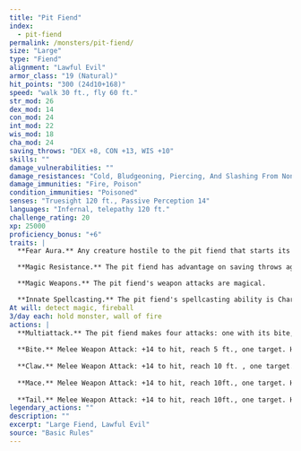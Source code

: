```yaml
---
title: "Pit Fiend"
index:
  - pit-fiend
permalink: /monsters/pit-fiend/
size: "Large"
type: "Fiend"
alignment: "Lawful Evil"
armor_class: "19 (Natural)"
hit_points: "300 (24d10+168)"
speed: "walk 30 ft., fly 60 ft."
str_mod: 26
dex_mod: 14
con_mod: 24
int_mod: 22
wis_mod: 18
cha_mod: 24
saving_throws: "DEX +8, CON +13, WIS +10"
skills: ""
damage_vulnerabilities: ""
damage_resistances: "Cold, Bludgeoning, Piercing, And Slashing From Nonmagical Weapons That Aren'T Silvered"
damage_immunities: "Fire, Poison"
condition_immunities: "Poisoned"
senses: "Truesight 120 ft., Passive Perception 14"
languages: "Infernal, telepathy 120 ft."
challenge_rating: 20
xp: 25000
proficiency_bonus: "+6"
traits: |
  **Fear Aura.** Any creature hostile to the pit fiend that starts its turn within 20 feet of the pit fiend must make a DC 21 Wisdom saving throw, unless the pit fiend is incapacitated. On a failed save, the creature is frightened until the start of its next turn. If a creature's saving throw is successful, the creature is immune to the pit fiend's Fear Aura for the next 24 hours.

  **Magic Resistance.** The pit fiend has advantage on saving throws against spells and other magical effects.

  **Magic Weapons.** The pit fiend's weapon attacks are magical.

  **Innate Spellcasting.** The pit fiend's spellcasting ability is Charisma (spell save DC 21). The pit fiend can innately cast the following spells, requiring no material components:
At will: detect magic, fireball
3/day each: hold monster, wall of fire
actions: |
  **Multiattack.** The pit fiend makes four attacks: one with its bite, one with its claw, one with its mace, and one with its tail.
  
  **Bite.** Melee Weapon Attack: +14 to hit, reach 5 ft., one target. Hit: 22 (4d6 + 8) piercing damage. The target must succeed on a DC 21 Constitution saving throw or become poisoned. While poisoned in this way, the target can't regain hit points, and it takes 21 (6d6) poison damage at the start of each of its turns. The poisoned target can repeat the saving throw at the end of each of its turns, ending the effect on itself on a success.
  
  **Claw.** Melee Weapon Attack: +14 to hit, reach 10 ft. , one target. Hit: 17 (2d8 + 8) slashing damage.
  
  **Mace.** Melee Weapon Attack: +14 to hit, reach 10ft., one target. Hit: 15 (2d6 + 8) bludgeoning damage plus 21 (6d6) fire damage.
  
  **Tail.** Melee Weapon Attack: +14 to hit, reach 10ft., one target. Hit: 24 (3d10 + 8) bludgeoning damage.  
legendary_actions: ""
description: ""
excerpt: "Large Fiend, Lawful Evil"
source: "Basic Rules"
---
```


